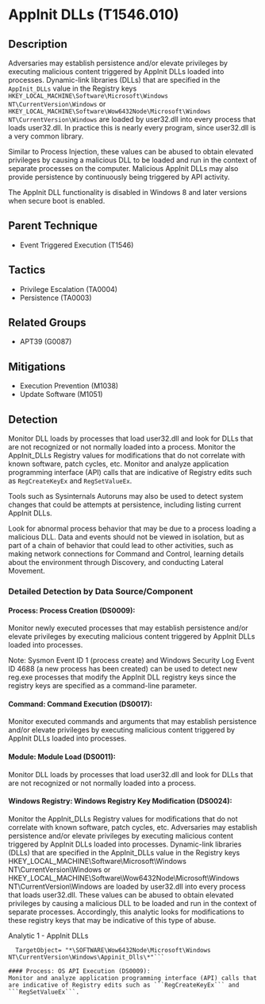 # AppInit DLLs (T1546.010)

## Description
Adversaries may establish persistence and/or elevate privileges by executing malicious content triggered by AppInit DLLs loaded into processes. Dynamic-link libraries (DLLs) that are specified in the ```AppInit_DLLs``` value in the Registry keys ```HKEY_LOCAL_MACHINE\Software\Microsoft\Windows NT\CurrentVersion\Windows``` or ```HKEY_LOCAL_MACHINE\Software\Wow6432Node\Microsoft\Windows NT\CurrentVersion\Windows``` are loaded by user32.dll into every process that loads user32.dll. In practice this is nearly every program, since user32.dll is a very common library. 

Similar to Process Injection, these values can be abused to obtain elevated privileges by causing a malicious DLL to be loaded and run in the context of separate processes on the computer.  Malicious AppInit DLLs may also provide persistence by continuously being triggered by API activity. 

The AppInit DLL functionality is disabled in Windows 8 and later versions when secure boot is enabled. 

## Parent Technique
- Event Triggered Execution (T1546)

## Tactics
- Privilege Escalation (TA0004)
- Persistence (TA0003)

## Related Groups
- APT39 (G0087)

## Mitigations
- Execution Prevention (M1038)
- Update Software (M1051)

## Detection
Monitor DLL loads by processes that load user32.dll and look for DLLs that are not recognized or not normally loaded into a process. Monitor the AppInit_DLLs Registry values for modifications that do not correlate with known software, patch cycles, etc. Monitor and analyze application programming interface (API) calls that are indicative of Registry edits such as ```RegCreateKeyEx``` and ```RegSetValueEx```. 

Tools such as Sysinternals Autoruns may also be used to detect system changes that could be attempts at persistence, including listing current AppInit DLLs.  

Look for abnormal process behavior that may be due to a process loading a malicious DLL. Data and events should not be viewed in isolation, but as part of a chain of behavior that could lead to other activities, such as making network connections for Command and Control, learning details about the environment through Discovery, and conducting Lateral Movement.

### Detailed Detection by Data Source/Component
#### Process: Process Creation (DS0009): 
Monitor newly executed processes that may establish persistence and/or elevate privileges by executing malicious content triggered by AppInit DLLs loaded into processes.

Note: Sysmon Event ID 1 (process create) and Windows Security Log Event ID 4688 (a new process has been created) can be used to detect new reg.exe processes that modify the AppInit DLL registry keys since the registry keys are specified as a command-line parameter.

#### Command: Command Execution (DS0017): 
Monitor executed commands and arguments that may establish persistence and/or elevate privileges by executing malicious content triggered by AppInit DLLs loaded into processes.

#### Module: Module Load (DS0011): 
Monitor DLL loads by processes that load user32.dll and look for DLLs that are not recognized or not normally loaded into a process.

#### Windows Registry: Windows Registry Key Modification (DS0024): 
Monitor the AppInit_DLLs Registry values for modifications that do not correlate with known software, patch cycles, etc. Adversaries may establish persistence and/or elevate privileges by executing malicious content triggered by AppInit DLLs loaded into processes. Dynamic-link libraries (DLLs) that are specified in the AppInit_DLLs value in the Registry keys HKEY_LOCAL_MACHINE\Software\Microsoft\Windows NT\CurrentVersion\Windows or HKEY_LOCAL_MACHINE\Software\Wow6432Node\Microsoft\Windows NT\CurrentVersion\Windows are loaded by user32.dll into every process that loads user32.dll. These values can be abused to obtain elevated privileges by causing a malicious DLL to be loaded and run in the context of separate processes. Accordingly, this analytic looks for modifications to these registry keys that may be indicative of this type of abuse.

Analytic 1 - AppInit DLLs

``` source="*WinEventLog:Microsoft-Windows-Sysmon/Operational" EventCode IN (12, 13, 14) TargetObject= "*\SOFTWARE\Microsoft\Windows NT\CurrentVersion\Windows\Appinit_Dlls\*" OR
  TargetObject= "*\SOFTWARE\Wow6432Node\Microsoft\Windows NT\CurrentVersion\Windows\Appinit_Dlls\*"```

#### Process: OS API Execution (DS0009): 
Monitor and analyze application programming interface (API) calls that are indicative of Registry edits such as ```RegCreateKeyEx``` and ```RegSetValueEx```. 

